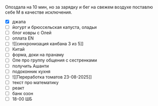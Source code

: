 Опоздала на 10 мин, но за зарядку и бег на свежем воздухе поставлю себе М в качестве исключения.
- [x] джапа 
- [ ] йогурт и брюссельская капуста, оладьи
- [ ] блог ковры с Олей 
- [ ] оплата EN
- [ ] ![[синхронизация канбана 3 из 5]]
- [ ] Китай
- [ ] форма, доки на пранаму
- [ ] Оле про группу общения с сестренками
- [ ] получить Ашанти
- [ ] подоконник кухня
- [ ] ![[Переработка томатов 23-08-2025]]
- [ ] текст про математику
- [ ] реакт
- [ ] банк озон
- [ ] 18-00 ШБ